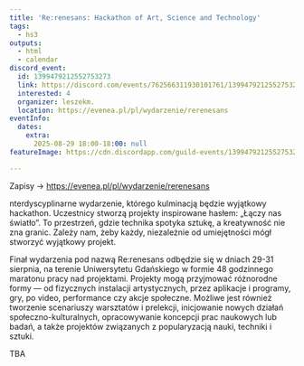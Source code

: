 ```yaml
---
title: 'Re:renesans: Hackathon of Art, Science and Technology'
tags:
  - hs3
outputs:
  - html
  - calendar
discord_event:
  id: 1399479212552753273
  link: https://discord.com/events/762566311930101761/1399479212552753273
  interested: 4
  organizer: leszekm.
  location: https://evenea.pl/pl/wydarzenie/rerenesans
eventInfo:
  dates:
    extra:
      2025-08-29 18:00-18:00: null
featureImage: https://cdn.discordapp.com/guild-events/1399479212552753273/d0096fdfdfe8262183f70522f20c8040.png?size=1024

---
```


Zapisy -> https://evenea.pl/pl/wydarzenie/rerenesans

nterdyscyplinarne wydarzenie, którego kulminacją będzie wyjątkowy hackathon. Uczestnicy stworzą projekty inspirowane hasłem: „Łączy nas światło”. To przestrzeń, gdzie technika spotyka sztukę, a kreatywność nie zna granic. Zależy nam, żeby każdy, niezależnie od umiejętności mógł stworzyć wyjątkowy projekt.

Finał wydarzenia pod nazwą Re:renesans odbędzie się w dniach 29-31 sierpnia, na terenie Uniwersytetu Gdańskiego w formie 48  godzinnego maratonu pracy nad projektami. Projekty mogą przyjmować różnorodne formy — od fizycznych instalacji artystycznych, przez aplikacje i programy, gry, po video, performance czy akcje społeczne. Możliwe jest również tworzenie scenariuszy warsztatów i prelekcji, inicjowanie nowych działań społeczno-kulturalnych, opracowywanie koncepcji prac naukowych lub badań, a także projektów związanych z popularyzacją nauki, techniki i sztuki.

TBA
